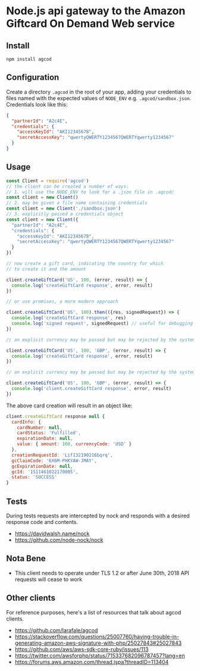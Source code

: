 Node.js api gateway to the Amazon Giftcard On Demand Web service
============

## Install
`npm install agcod`

## Configuration

Create a directory `.agcod` in the root of your app, adding your credentials to files named with the expected values of `NODE_ENV` e.g. `.agcod/sandbox.json`.  Credentials look like this:
```json
{
  "partnerId": "A2c4E",
  "credentials": {
    "accessKeyId": "AKI12345678",
    "secretAccessKey": "qwertyQWERTY1234567QWERTYqwerty1234567"
  }
}
```
## Usage
```javascript
const Client = require('agcod')
// the client can be created a number of ways:
// 1. will use the NODE_ENV to look for a .json file in .agcod/
const client = new Client() 
// 2. may be given a file name containing credentials
const client = new Client('./sandbox.json')
// 3. explicitly passed a credentials object
const client = new Client({
  "partnerId": "A2c4E",
  "credentials": {
    "accessKeyId": "AKI12345678",
    "secretAccessKey": "qwertyQWERTY1234567QWERTYqwerty1234567"
  }
})

// now create a gift card, indicating the country for which
// to create it and the amount

client.createGiftCard('US', 100, (error, result) => {
  console.log('createGiftCard response', error, result)
})

// or use promises, a more modern approach

client.createGiftCard('US', 100).then(({res, signedRequest}) => {
  console.log('createGiftCard response', res)
  console.log('signed request', signedRequest) // useful for debugging purposes as this may be passed to curl
})

// an explicit currency may be passed but may be rejected by the system

client.createGiftCard('US', 100, 'GBP', (error, result) => {
  console.log('createGiftCard response', error, result)
})

// an explicit currency may be passed but may be rejected by the system

client.createGiftCard('US', 100, 'GBP', (error, result) => {
  console.log('client.createGiftCard response', error, result)
})

```
The above card creation will result in an object like:
```js
client.createGiftCard response null {
  cardInfo: {
    cardNumber: null,
    cardStatus: 'Fulfilled',
    expirationDate: null,
    value: { amount: 100, currencyCode: 'USD' }
  },
  creationRequestId: 'Lif132190216bqrq',
  gcClaimCode: '6X6M-PHKYAW-JMAY',
  gcExpirationDate: null,
  gcId: '1511461022170005',
  status: 'SUCCESS'
}
```
## Tests
During tests requests are intercepted by nock and responds with a desired response code and contents.
- https://davidwalsh.name/nock
- https://github.com/node-nock/nock

## Nota Bene
- This client needs to operate under TLS 1.2 or after June 30th, 2018 API requests will cease to work

## Other clients
For reference purposes, here's a list of resources that talk about agcod clients.
- https://github.com/larafale/agcod
- https://stackoverflow.com/questions/25007760/having-trouble-in-generating-amazon-aws-signature-with-php/25027843#25027843
- https://github.com/aws/aws-sdk-core-ruby/issues/113
- https://twitter.com/awsforphp/status/715337682096787457?lang=en
- https://forums.aws.amazon.com/thread.jspa?threadID=113404
